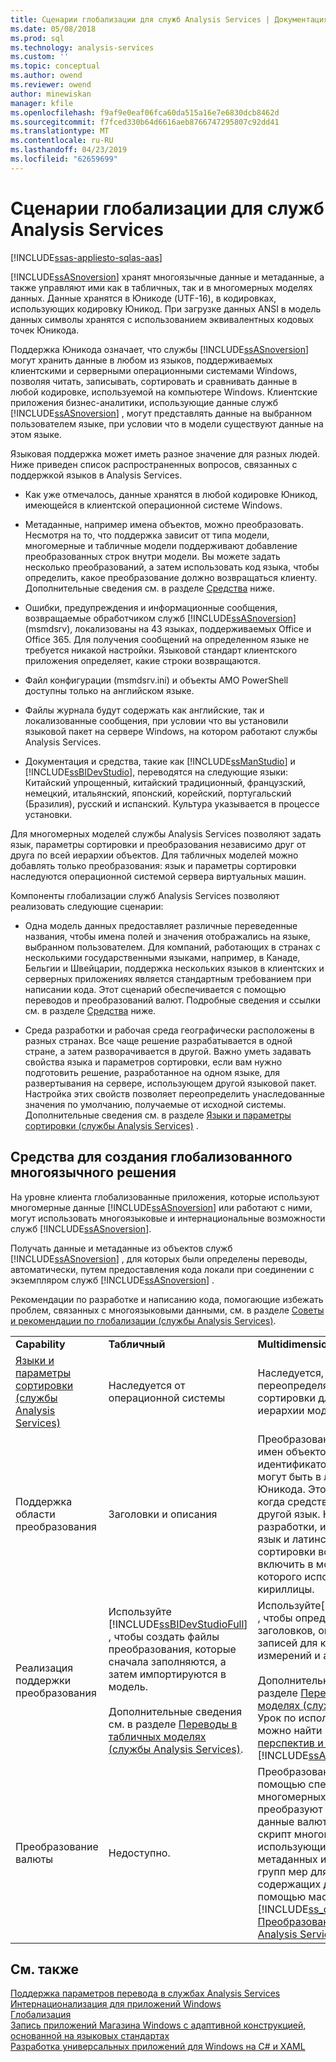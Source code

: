 ```yaml
---
title: Сценарии глобализации для служб Analysis Services | Документация Майкрософт
ms.date: 05/08/2018
ms.prod: sql
ms.technology: analysis-services
ms.custom: ''
ms.topic: conceptual
ms.author: owend
ms.reviewer: owend
author: minewiskan
manager: kfile
ms.openlocfilehash: f9af9e0eaf06fca60da515a16e7e6830dcb8462d
ms.sourcegitcommit: f7fced330b64d6616aeb8766747295807c92dd41
ms.translationtype: MT
ms.contentlocale: ru-RU
ms.lasthandoff: 04/23/2019
ms.locfileid: "62659699"
---
```

# <a name="globalization-scenarios-for-analysis-services"></a>Сценарии глобализации для служб Analysis Services
[!INCLUDE[ssas-appliesto-sqlas-aas](../includes/ssas-appliesto-sqlas-aas.md)]

  [!INCLUDE[ssASnoversion](../includes/ssasnoversion-md.md)] хранят многоязычные данные и метаданные, а также управляют ими как в табличных, так и в многомерных моделях данных. Данные хранятся в Юникоде (UTF-16), в кодировках, использующих кодировку Юникод. При загрузке данных ANSI в модель данных символы хранятся с использованием эквивалентных кодовых точек Юникода.  
  
 Поддержка Юникода означает, что службы [!INCLUDE[ssASnoversion](../includes/ssasnoversion-md.md)] могут хранить данные в любом из языков, поддерживаемых клиентскими и серверными операционными системами Windows, позволяя читать, записывать, сортировать и сравнивать данные в любой кодировке, используемой на компьютере Windows. Клиентские приложения бизнес-аналитики, использующие данные служб [!INCLUDE[ssASnoversion](../includes/ssasnoversion-md.md)] , могут представлять данные на выбранном пользователем языке, при условии что в модели существуют данные на этом языке.  
  
 Языковая поддержка может иметь разное значение для разных людей. Ниже приведен список распространенных вопросов, связанных с поддержкой языков в Analysis Services.  
  
-   Как уже отмечалось, данные хранятся в любой кодировке Юникод, имеющейся в клиентской операционной системе Windows.  
  
-   Метаданные, например имена объектов, можно преобразовать. Несмотря на то, что поддержка зависит от типа модели, многомерные и табличные модели поддерживают добавление преобразованных строк внутри модели. Вы можете задать несколько преобразований, а затем использовать код языка, чтобы определить, какое преобразование должно возвращаться клиенту. Дополнительные сведения см. в разделе [Средства](#bkmk_features) ниже.  
  
-   Ошибки, предупреждения и информационные сообщения, возвращаемые обработчиком служб [!INCLUDE[ssASnoversion](../includes/ssasnoversion-md.md)] (msmdsrv), локализованы на 43 языках, поддерживаемых Office и Office 365. Для получения сообщений на определенном языке не требуется никакой настройки. Языковой стандарт клиентского приложения определяет, какие строки возвращаются.  
  
-   Файл конфигурации (msmdsrv.ini) и объекты AMO PowerShell доступны только на английском языке.  
  
-   Файлы журнала будут содержать как английские, так и локализованные сообщения, при условии что вы установили языковой пакет на сервере Windows, на котором работают службы Analysis Services.  
  
-   Документация и средства, такие как [!INCLUDE[ssManStudio](../includes/ssmanstudio-md.md)] и [!INCLUDE[ssBIDevStudio](../includes/ssbidevstudio-md.md)], переводятся на следующие языки: Китайский упрощенный, китайский традиционный, французский, немецкий, итальянский, японский, корейский, португальский (Бразилия), русский и испанский. Культура указывается в процессе установки.  
  
 Для многомерных моделей службы Analysis Services позволяют задать язык, параметры сортировки и преобразования независимо друг от друга по всей иерархии объектов.  Для табличных моделей можно добавлять только преобразования: язык и параметры сортировки наследуются операционной системой сервера виртуальных машин.  
  
 Компоненты глобализации служб Analysis Services позволяют реализовать следующие сценарии:  
  
-   Одна модель данных предоставляет различные переведенные названия, чтобы имена полей и значения отображались на языке, выбранном пользователем. Для компаний, работающих в странах с несколькими государственными языками, например, в Канаде, Бельгии и Швейцарии, поддержка нескольких языков в клиентских и серверных приложениях является стандартным требованием при написании кода. Этот сценарий обеспечивается с помощью переводов и преобразований валют. Подробные сведения и ссылки см. в разделе [Средства](#bkmk_features) ниже.  
  
-   Среда разработки и рабочая среда географически расположены в разных странах. Все чаще решение разрабатывается в одной стране, а затем разворачивается в другой. Важно уметь задавать свойства языка и параметров сортировки, если вам нужно подготовить решение, разработанное на одном языке, для развертывания на сервере, использующем другой языковой пакет. Настройка этих свойств позволяет переопределить унаследованные значения по умолчанию, получаемые от исходной системы. Дополнительные сведения см. в разделе [Языки и параметры сортировки (службы Analysis Services)](../analysis-services/languages-and-collations-analysis-services.md) .  
  
##  <a name="bkmk_features"></a> Средства для создания глобализованного многоязычного решения  
 На уровне клиента глобализованные приложения, которые используют многомерные данные [!INCLUDE[ssASnoversion](../includes/ssasnoversion-md.md)] или работают с ними, могут использовать многоязыковые и интернациональные возможности служб [!INCLUDE[ssASnoversion](../includes/ssasnoversion-md.md)].  
  
 Получать данные и метаданные из объектов служб [!INCLUDE[ssASnoversion](../includes/ssasnoversion-md.md)] , для которых были определены переводы, автоматически, путем предоставления кода локали при соединении с экземпляром служб [!INCLUDE[ssASnoversion](../includes/ssasnoversion-md.md)] .  
  
 Рекомендации по разработке и написанию кода, помогающие избежать проблем, связанных с многоязыковыми данными, см. в разделе [Советы и рекомендации по глобализации (службы Analysis Services)](../analysis-services/globalization-tips-and-best-practices-analysis-services.md).  
  
||||  
|-|-|-|  
|**Capability**|**Табличный**|**Multidimensional**|  
|[Языки и параметры сортировки (службы Analysis Services)](../analysis-services/languages-and-collations-analysis-services.md)|Наследуется от операционной системы|Наследуется, но с возможностью переопределять язык и параметры сортировки для основных объектов в иерархии модели.|  
|Поддержка области преобразования|Заголовки и описания|Преобразования можно создавать для имен объектов, заголовков, идентификаторов и описания. Они также могут быть в любом сценарии и языке Юникода. Это верно даже в том случае, когда средства и среда используют другой язык. Например, в среде разработки, использующей английский язык и латинские параметры сортировки во всем стеке, можно включить в модель объект, в имени которого используются символы кириллицы.|  
|Реализация поддержки преобразования|Используйте [!INCLUDE[ssBIDevStudioFull](../includes/ssbidevstudiofull-md.md)] , чтобы создать файлы преобразования, которые сначала заполняются, а затем импортируются в модель.<br /><br /> Дополнительные сведения см. в разделе [Переводы в табличных моделях (службы Analysis Services)](../analysis-services/tabular-models/translations-in-tabular-models-analysis-services.md).|Используйте[!INCLUDE[ssBIDevStudioFull](../includes/ssbidevstudiofull-md.md)] , чтобы определить преобразования для заголовков, описаний и типов учетных записей для кубов, а также мер, измерений и атрибутов.<br /><br /> Дополнительные сведения см. в разделе [Переводы в многомерных моделях (службы Analysis Services)](../analysis-services/multidimensional-models/translations-in-multidimensional-models-analysis-services.md). Урок по использованию этой функции можно найти в [занятие 9: Определение перспектив и переводов](../analysis-services/lesson-9-defining-perspectives-and-translations.md) из [!INCLUDE[ssASnoversion](../includes/ssasnoversion-md.md)] руководства.|  
|Преобразование валюты|Недоступно.|Преобразование валюты выполняется с помощью специальных сценариев многомерных выражений, которые преобразуют меры, содержащие данные валюты. Вы можете создать скрипт многомерных выражений, использующий комбинацию данных и метаданных из измерений, атрибутов и групп мер для конвертации мер, содержащих данные в валюте, с помощью мастера бизнес-аналитики в [!INCLUDE[ss_dtbi](../includes/ss-dtbi-md.md)] . См. раздел [Преобразования валюты (службы Analysis Services)](../analysis-services/currency-conversions-analysis-services.md).|  
  
## <a name="see-also"></a>См. также  
 [Поддержка параметров перевода в службах Analysis Services](../analysis-services/translation-support-in-analysis-services.md)   
 [Интернационализация для приложений Windows](http://msdn.microsoft.com/library/windows/desktop/dd318661%28v=vs.85%29.aspx)   
 [Глобализация](/globalization/)   
 [Запись приложений Магазина Windows с адаптивной конструкцией, основанной на языковых стандартах](https://blogs.windows.com/buildingapps/2014/03/06/writing-windows-store-apps-with-locale-based-adaptive-design/)   
 [Разработка универсальных приложений для Windows на C# и XAML](http://www.microsoftvirtualacademy.com/training-courses/developing-universal-windows-apps-with-c-and-xaml)  
  
  
